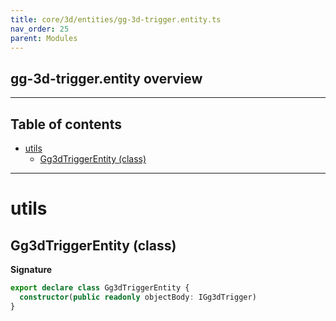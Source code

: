 ```yaml
---
title: core/3d/entities/gg-3d-trigger.entity.ts
nav_order: 25
parent: Modules
---
```


## gg-3d-trigger.entity overview

---

<h2 class="text-delta">Table of contents</h2>

- [utils](#utils)
  - [Gg3dTriggerEntity (class)](#gg3dtriggerentity-class)

---

# utils

## Gg3dTriggerEntity (class)

**Signature**

```ts
export declare class Gg3dTriggerEntity {
  constructor(public readonly objectBody: IGg3dTrigger)
}
```
